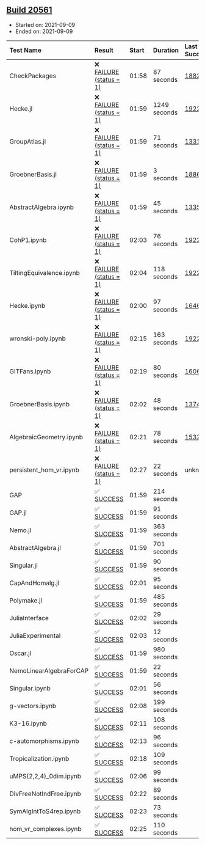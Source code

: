 ## [Build 20561](https://oscarci.mathematik.uni-kl.de/job/oscar/20561/)

* Started on: 2021-09-09
* Ended on: 2021-09-09

| Test Name    | Result | Start | Duration | Last Success | First Failure |
|:-------------|:-------|:------|:---------|:-------------|:--------------|
| CheckPackages | ❌ [FAILURE (status = 1)](https://oscarci.mathematik.uni-kl.de/job/oscar/20561/artifact/logs/build-20561/CheckPackages.log) | 01:58 | 87 seconds | [18822](https://oscarci.mathematik.uni-kl.de/job/oscar/18822/) | [18823](https://oscarci.mathematik.uni-kl.de/job/oscar/18823/) |
| Hecke.jl | ❌ [FAILURE (status = 1)](https://oscarci.mathematik.uni-kl.de/job/oscar/20561/artifact/logs/build-20561/Hecke.jl.log) | 01:59 | 1249 seconds | [19222](https://oscarci.mathematik.uni-kl.de/job/oscar/19222/) | [20152](https://oscarci.mathematik.uni-kl.de/job/oscar/20152/) |
| GroupAtlas.jl | ❌ [FAILURE (status = 1)](https://oscarci.mathematik.uni-kl.de/job/oscar/20561/artifact/logs/build-20561/GroupAtlas.jl.log) | 01:59 | 71 seconds | [13311](https://oscarci.mathematik.uni-kl.de/job/oscar/13311/) | [13312](https://oscarci.mathematik.uni-kl.de/job/oscar/13312/) |
| GroebnerBasis.jl | ❌ [FAILURE (status = 1)](https://oscarci.mathematik.uni-kl.de/job/oscar/20561/artifact/logs/build-20561/GroebnerBasis.jl.log) | 01:59 | 3 seconds | [18864](https://oscarci.mathematik.uni-kl.de/job/oscar/18864/) | [18865](https://oscarci.mathematik.uni-kl.de/job/oscar/18865/) |
| AbstractAlgebra.ipynb | ❌ [FAILURE (status = 1)](https://oscarci.mathematik.uni-kl.de/job/oscar/20561/artifact/logs/build-20561/AbstractAlgebra.ipynb.log) | 01:59 | 45 seconds | [13355](https://oscarci.mathematik.uni-kl.de/job/oscar/13355/) | [13356](https://oscarci.mathematik.uni-kl.de/job/oscar/13356/) |
| CohP1.ipynb | ❌ [FAILURE (status = 1)](https://oscarci.mathematik.uni-kl.de/job/oscar/20561/artifact/logs/build-20561/CohP1.ipynb.log) | 02:03 | 76 seconds | [19222](https://oscarci.mathematik.uni-kl.de/job/oscar/19222/) | [20152](https://oscarci.mathematik.uni-kl.de/job/oscar/20152/) |
| TiltingEquivalence.ipynb | ❌ [FAILURE (status = 1)](https://oscarci.mathematik.uni-kl.de/job/oscar/20561/artifact/logs/build-20561/TiltingEquivalence.ipynb.log) | 02:04 | 118 seconds | [19222](https://oscarci.mathematik.uni-kl.de/job/oscar/19222/) | [20152](https://oscarci.mathematik.uni-kl.de/job/oscar/20152/) |
| Hecke.ipynb | ❌ [FAILURE (status = 1)](https://oscarci.mathematik.uni-kl.de/job/oscar/20561/artifact/logs/build-20561/Hecke.ipynb.log) | 02:00 | 97 seconds | [16463](https://oscarci.mathematik.uni-kl.de/job/oscar/16463/) | [16464](https://oscarci.mathematik.uni-kl.de/job/oscar/16464/) |
| wronski-poly.ipynb | ❌ [FAILURE (status = 1)](https://oscarci.mathematik.uni-kl.de/job/oscar/20561/artifact/logs/build-20561/wronski-poly.ipynb.log) | 02:15 | 163 seconds | [19222](https://oscarci.mathematik.uni-kl.de/job/oscar/19222/) | [20152](https://oscarci.mathematik.uni-kl.de/job/oscar/20152/) |
| GITFans.ipynb | ❌ [FAILURE (status = 1)](https://oscarci.mathematik.uni-kl.de/job/oscar/20561/artifact/logs/build-20561/GITFans.ipynb.log) | 02:19 | 80 seconds | [16068](https://oscarci.mathematik.uni-kl.de/job/oscar/16068/) | [16069](https://oscarci.mathematik.uni-kl.de/job/oscar/16069/) |
| GroebnerBasis.ipynb | ❌ [FAILURE (status = 1)](https://oscarci.mathematik.uni-kl.de/job/oscar/20561/artifact/logs/build-20561/GroebnerBasis.ipynb.log) | 02:02 | 48 seconds | [13748](https://oscarci.mathematik.uni-kl.de/job/oscar/13748/) | [13749](https://oscarci.mathematik.uni-kl.de/job/oscar/13749/) |
| AlgebraicGeometry.ipynb | ❌ [FAILURE (status = 1)](https://oscarci.mathematik.uni-kl.de/job/oscar/20561/artifact/logs/build-20561/AlgebraicGeometry.ipynb.log) | 02:21 | 78 seconds | [15322](https://oscarci.mathematik.uni-kl.de/job/oscar/15322/) | [15323](https://oscarci.mathematik.uni-kl.de/job/oscar/15323/) |
| persistent_hom_vr.ipynb | ❌ [FAILURE (status = 1)](https://oscarci.mathematik.uni-kl.de/job/oscar/20561/artifact/logs/build-20561/persistent_hom_vr.ipynb.log) | 02:27 | 22 seconds | unknown | unknown |
| GAP | ✅ [SUCCESS](https://oscarci.mathematik.uni-kl.de/job/oscar/20561/artifact/logs/build-20561/GAP.log) | 01:59 | 214 seconds |  |  |
| GAP.jl | ✅ [SUCCESS](https://oscarci.mathematik.uni-kl.de/job/oscar/20561/artifact/logs/build-20561/GAP.jl.log) | 01:59 | 91 seconds |  |  |
| Nemo.jl | ✅ [SUCCESS](https://oscarci.mathematik.uni-kl.de/job/oscar/20561/artifact/logs/build-20561/Nemo.jl.log) | 01:59 | 363 seconds |  |  |
| AbstractAlgebra.jl | ✅ [SUCCESS](https://oscarci.mathematik.uni-kl.de/job/oscar/20561/artifact/logs/build-20561/AbstractAlgebra.jl.log) | 01:59 | 701 seconds |  |  |
| Singular.jl | ✅ [SUCCESS](https://oscarci.mathematik.uni-kl.de/job/oscar/20561/artifact/logs/build-20561/Singular.jl.log) | 01:59 | 90 seconds |  |  |
| CapAndHomalg.jl | ✅ [SUCCESS](https://oscarci.mathematik.uni-kl.de/job/oscar/20561/artifact/logs/build-20561/CapAndHomalg.jl.log) | 02:01 | 95 seconds |  |  |
| Polymake.jl | ✅ [SUCCESS](https://oscarci.mathematik.uni-kl.de/job/oscar/20561/artifact/logs/build-20561/Polymake.jl.log) | 01:59 | 485 seconds |  |  |
| JuliaInterface | ✅ [SUCCESS](https://oscarci.mathematik.uni-kl.de/job/oscar/20561/artifact/logs/build-20561/JuliaInterface.log) | 02:02 | 29 seconds |  |  |
| JuliaExperimental | ✅ [SUCCESS](https://oscarci.mathematik.uni-kl.de/job/oscar/20561/artifact/logs/build-20561/JuliaExperimental.log) | 02:03 | 12 seconds |  |  |
| Oscar.jl | ✅ [SUCCESS](https://oscarci.mathematik.uni-kl.de/job/oscar/20561/artifact/logs/build-20561/Oscar.jl.log) | 01:59 | 980 seconds |  |  |
| NemoLinearAlgebraForCAP | ✅ [SUCCESS](https://oscarci.mathematik.uni-kl.de/job/oscar/20561/artifact/logs/build-20561/NemoLinearAlgebraForCAP.log) | 01:59 | 22 seconds |  |  |
| Singular.ipynb | ✅ [SUCCESS](https://oscarci.mathematik.uni-kl.de/job/oscar/20561/artifact/logs/build-20561/Singular.ipynb.log) | 02:01 | 56 seconds |  |  |
| g-vectors.ipynb | ✅ [SUCCESS](https://oscarci.mathematik.uni-kl.de/job/oscar/20561/artifact/logs/build-20561/g-vectors.ipynb.log) | 02:08 | 199 seconds |  |  |
| K3-16.ipynb | ✅ [SUCCESS](https://oscarci.mathematik.uni-kl.de/job/oscar/20561/artifact/logs/build-20561/K3-16.ipynb.log) | 02:11 | 108 seconds |  |  |
| c-automorphisms.ipynb | ✅ [SUCCESS](https://oscarci.mathematik.uni-kl.de/job/oscar/20561/artifact/logs/build-20561/c-automorphisms.ipynb.log) | 02:13 | 96 seconds |  |  |
| Tropicalization.ipynb | ✅ [SUCCESS](https://oscarci.mathematik.uni-kl.de/job/oscar/20561/artifact/logs/build-20561/Tropicalization.ipynb.log) | 02:18 | 109 seconds |  |  |
| uMPS(2,2,4)_0dim.ipynb | ✅ [SUCCESS](https://oscarci.mathematik.uni-kl.de/job/oscar/20561/artifact/logs/build-20561/uMPS-2-2-4-_0dim.ipynb.log) | 02:06 | 99 seconds |  |  |
| DivFreeNotIndFree.ipynb | ✅ [SUCCESS](https://oscarci.mathematik.uni-kl.de/job/oscar/20561/artifact/logs/build-20561/DivFreeNotIndFree.ipynb.log) | 02:22 | 89 seconds |  |  |
| SymAlgIntToS4rep.ipynb | ✅ [SUCCESS](https://oscarci.mathematik.uni-kl.de/job/oscar/20561/artifact/logs/build-20561/SymAlgIntToS4rep.ipynb.log) | 02:23 | 73 seconds |  |  |
| hom_vr_complexes.ipynb | ✅ [SUCCESS](https://oscarci.mathematik.uni-kl.de/job/oscar/20561/artifact/logs/build-20561/hom_vr_complexes.ipynb.log) | 02:25 | 110 seconds |  |  |
